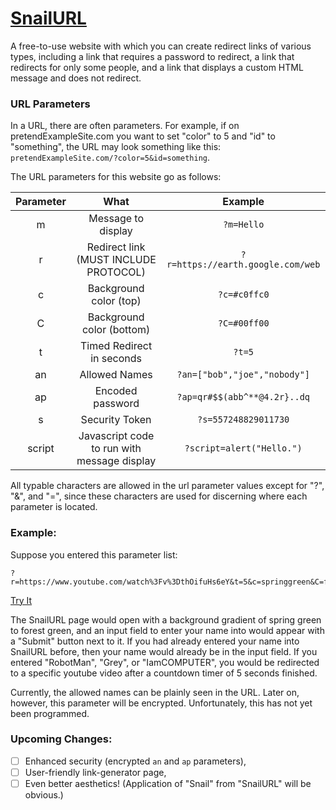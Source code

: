 # [SnailURL](https://wesleymcginn.github.io/SnailURL/home.html)
A free-to-use website with which you can create redirect links of various types, including a link that requires a password to redirect, a link that redirects for only some people, and a link that displays a custom HTML message and does not redirect.

### URL Parameters
In a URL, there are often parameters.  For example, if on pretendExampleSite.com you want to set "color" to 5 and "id" to "something", the URL may look something like this: `pretendExampleSite.com/?color=5&id=something`.

The URL parameters for this website go as follows:


| Parameter | What | Example |
| :-: | :-: | :-: |
| m | Message to display | `?m=Hello` |
| r | Redirect link (MUST INCLUDE PROTOCOL) | `?r=https://earth.google.com/web` |
| c | Background color (top) | `?c=#c0ffc0` |
| C | Background color (bottom) | `?C=#00ff00` |
| t | Timed Redirect in seconds | `?t=5` |
| an | Allowed Names | `?an=["bob","joe","nobody"]` |
| ap | Encoded password | `?ap=qr#$$(abb^**@4.2r}..dq` |
| s | Security Token | `?s=557248829011730` |
| script | Javascript code to run with message display | `?script=alert("Hello.")` |


All typable characters are allowed in the url parameter values except for "?", "&", and "=", since these characters are used for discerning where each parameter is located.

### Example:
Suppose you entered this parameter list:
```
?r=https://www.youtube.com/watch%3Fv%3DthOifuHs6eY&t=5&c=springgreen&C=forestgreen&s=557248829011730&an=%5B%22RobotMan%22%2C%22Grey%22%2C%22IamCOMPUTER%22%5D
```
[Try It](https://wesleymcginn.github.io/SnailURL/home.html?r=https://www.youtube.com/watch%3Fv%3DthOifuHs6eY&t=5&c=springgreen&C=forestgreen&s=557248829011730&an=%5B%22RobotMan%22%2C%22Grey%22%2C%22IamCOMPUTER%22%5D)

The SnailURL page would open with a background gradient of spring green to forest green, and an input field to enter your name into would appear with a "Submit" button next to it.  If you had already entered your name into SnailURL before, then your name would already be in the input field.  If you entered "RobotMan", "Grey", or "IamCOMPUTER", you would be redirected to a specific youtube video after a countdown timer of 5 seconds finished.

Currently, the allowed names can be plainly seen in the URL.  Later on, however, this parameter will be encrypted.  Unfortunately, this has not yet been programmed.

### Upcoming Changes:
 - [ ] Enhanced security (encrypted `an` and `ap` parameters),
 - [ ] User-friendly link-generator page,
 - [ ] Even better aesthetics!  (Application of "Snail" from "SnailURL" will be obvious.)
